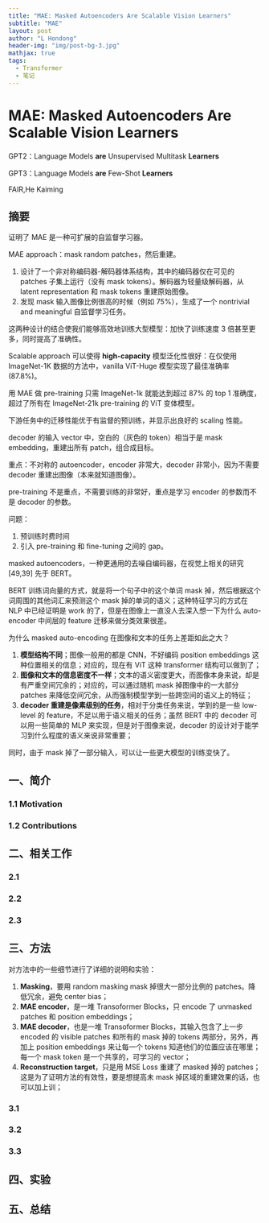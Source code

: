 ```yaml
---
title: "MAE: Masked Autoencoders Are Scalable Vision Learners"
subtitle: "MAE"
layout: post
author: "L Hondong"
header-img: "img/post-bg-3.jpg"
mathjax: true
tags:
  - Transformer
  - 笔记
---
```


# MAE: Masked Autoencoders Are Scalable Vision Learners

GPT2：Language Models **are** Unsupervised Multitask **Learners**

GPT3：Language Models **are** Few-Shot **Learners**

FAIR,He Kaiming

## 摘要

证明了 MAE 是一种可扩展的自监督学习器。

MAE approach：mask random patches，然后重建。

1. 设计了一个非对称编码器-解码器体系结构，其中的编码器仅在可见的 patches 子集上运行（没有 mask tokens）。解码器为轻量级解码器，从 latent representation 和 mask tokens 重建原始图像。
2. 发现 mask 输入图像比例很高的时候（例如 75%），生成了一个 nontrivial and meaningful 自监督学习任务。

这两种设计的结合使我们能够高效地训练大型模型：加快了训练速度 3 倍甚至更多，同时提高了准确性。

Scalable approach 可以使得 **high-capacity** 模型泛化性很好：在仅使用 ImageNet-1K 数据的方法中，vanilla ViT-Huge 模型实现了最佳准确率 (87.8%)。

用 MAE 做 pre-training 只需 ImageNet-1k 就能达到超过 87% 的 top 1 准确度，超过了所有在 ImageNet-21k pre-training 的 ViT 变体模型。

下游任务中的迁移性能优于有监督的预训练，并显示出良好的 scaling 性能。

decoder 的输入 vector 中，空白的（灰色的 token）相当于是 mask embedding，重建出所有 patch，组合成目标。

重点：不对称的 autoencoder，encoder 非常大，decoder 非常小，因为不需要 decoder 重建出图像（本来就知道图像）。

pre-training 不是重点，不需要训练的非常好，重点是学习 encoder 的参数而不是 decoder 的参数。

问题：

1. 预训练时费时间
2. 引入 pre-training 和 fine-tuning 之间的 gap。

masked autoencoders，一种更通用的去噪自编码器，在视觉上相关的研究 [49,39] 先于 BERT。

BERT 训练词向量的方式，就是将一个句子中的这个单词 mask 掉，然后根据这个词周围的其他词汇来预测这个 mask 掉的单词的语义；这种特征学习的方式在 NLP 中已经证明是 work 的了，但是在图像上一直没人去深入想一下为什么 auto-encoder 中间层的 feature 迁移来做分类效果很差。

为什么 masked auto-encoding 在图像和文本的任务上差距如此之大？

1. **模型结构不同**；图像一般用的都是 CNN，不好编码 position embeddings 这种位置相关的信息；对应的，现在有 ViT 这种 transformer 结构可以做到了；
2. **图像和文本的信息密度不一样**；文本的语义密度更大，而图像本身来说，却是有严重空间冗余的；对应的，可以通过随机 mask 掉图像中的一大部分 patches 来降低空间冗余，从而强制模型学到一些跨空间的语义上的特征；
3. **decoder 重建是像素级别的任务**，相对于分类任务来说，学到的是一些 low-level 的 feature，不足以用于语义相关的任务；虽然 BERT 中的 decoder 可以用一些简单的 MLP 来实现，但是对于图像来说，decoder 的设计对于能学习到什么程度的语义来说非常重要；

同时，由于 mask 掉了一部分输入，可以让一些更大模型的训练变快了。

## 一、简介

### 1.1 Motivation

### 1.2 Contributions

## 二、相关工作

### 2.1

### 2.2

### 2.3

## 三、方法

对方法中的一些细节进行了详细的说明和实验：

1. **Masking**，要用 random masking mask 掉很大一部分比例的 patches。降低冗余，避免 center bias；
2. **MAE encoder**，是一堆 Transoformer Blocks，只 encode 了 unmasked patches 和 position embeddings；
3. **MAE decoder**，也是一堆 Transoformer Blocks，其输入包含了上一步 encoded 的 visible patches 和所有的 mask 掉的 tokens 两部分，另外，再加上 position embeddings 来让每一个 tokens 知道他们的位置应该在哪里；每一个 mask token 是一个共享的，可学习的 vector；
4. **Reconstruction target**，只是用 MSE Loss 重建了 masked 掉的 patches；这是为了证明方法的有效性，要是想提高未 mask 掉区域的重建效果的话，也可以加上训；

### 3.1

### 3.2

### 3.3

## 四、实验

## 五、总结
